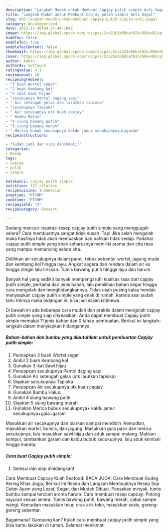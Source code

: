 ```yaml
---
description: "Langkah Mudah untuk Membuat Capjay putih simple Anti Gagal"
title: "Langkah Mudah untuk Membuat Capjay putih simple Anti Gagal"
slug: 695-langkah-mudah-untuk-membuat-capjay-putih-simple-anti-gagal
category: Uncategorized
date: 2022-11-30T04:35:44.184Z
image: https://img-global.cpcdn.com/recipes/2ca2161e50baf82b/680x482cq70/capjay-putih-simple-foto-resep-utama.jpg
hideToc: false
enableToc: true
enableTocContent: false
thumbnail: https://img-global.cpcdn.com/recipes/2ca2161e50baf82b/680x482cq70/capjay-putih-simple-foto-resep-utama.jpg
cover: https://img-global.cpcdn.com/recipes/2ca2161e50baf82b/680x482cq70/capjay-putih-simple-foto-resep-utama.jpg
author: Admin
authorAv: notfound
ratingvalue: 4.1
reviewcount: 10
recipeingredient:
- "3 buah Wortel segar"
- "2 buah Kembang kol"
- "3 ikat Sawi hijau"
- "secukupnya Pentol daging sapi"
- " Air setengah gelas utk larutkan tapioka"
- "secukupnya Tapioka"
- " Air secukupnya utk kuah capjay"
- " Bumbu Halus"
- "4 siung bawang putih"
- "5 siung bawang merah"
- " Merica bubuk secukupnya kaldu jamur secukupnyagulagaram"
recipeinstructions:

- "Sudah jadi dan siap dinikmati!"
categories:
- Resep
tags:
- capjay
- putih
- simple

katakunci: capjay putih simple 
nutrition: 227 calories
recipecuisine: Indonesian
preptime: "PT39M"
cooktime: "PT59M"
recipeyield: "2"
recipecategory: Dessert

---
```



Sedang mencari inspirasi resep capjay putih simple yang menggugah selera? Cara membuatnya sangat tidak susah. Tapi Jika salah mengolah maka hasilnya tidak akan memuaskan dan bahkan tidak sedap. Padahal capjay putih simple yang enak seharusnya memiliki aroma dan cita rasa yang mampu memancing selera kita.


Didihkan air secukupnya dalam panci, rebus sebentar wortel, jagung muda dan kembang kol hingga layu. Angkat segera dan rendam dalam air es hingga dingin lalu tiriskan. Tumis bawang putih hingga layu dan harum.

Banyak hal yang sedikit banyak mempengaruhi kualitas rasa dari capjay putih simple, pertama dari jenis bahan, lalu pemilihan bahan segar hingga cara mengolah dan menghidangkannya. Tidak usah pusing kalau hendak menyiapkan capjay putih simple yang enak di rumah, karena asal sudah tahu triknya maka hidangan ini bisa jadi sajian istimewa.


Di bawah ini ada beberapa cara mudah dan praktis dalam mengolah capjay putih simple yang siap dikreasikan. Anda dapat membuat Capjay putih simple memakai 11 jenis bahan dan 0 tahap pembuatan. Berikut ini langkah-langkah dalam menyiapkan hidangannya.

<!--inarticleads1-->

##### Bahan-bahan dan bumbu yang dibutuhkan untuk pembuatan Capjay putih simple:

1. Persiapkan 3 buah Wortel segar
1. Ambil 2 buah Kembang kol
1. Gunakan 3 ikat Sawi hijau
1. Persiapkan secukupnya Pentol daging sapi
1. Gunakan  Air setengah gelas (utk larutkan tapioka)
1. Siapkan secukupnya Tapioka
1. Persiapkan  Air secukupnya utk kuah capjay
1. Gunakan  Bumbu Halus:
1. Ambil 4 siung bawang putih
1. Siapkan 5 siung bawang merah
1. Gunakan  Merica bubuk secukupnya+ kaldu jamur secukupnya+gula+garam


Masukkan air secukupnya dan biarkan sampai mendidih. Kemudian, masukkan wortel, buncis, dan jagung. Masukkan gula pasir dan merica secukupnya, lalu masukkan sawi hijau dan aduk sampai matang. Matikan kompor, tambahkan garam dan kaldu bubuk secukupnya, lalu aduk kembali hingga merata. 

<!--inarticleads2-->

##### Cara buat Capjay putih simple:


1. Selesai dan siap dihidangkan!

Cara Membuat Capcay Kuah Seafood: BACA JUGA: Cara Membuat Gudeg Kering Khas Jogja, Berikut Ini Resep dan Langkah Membuatnya Resep Sop Ceker Ayam yang Lezat, Segar, dan Mudah Dibuat. Panaskan minyak, tumis bumbu sampai tercium aroma harum. Cara membuat resep capcay: Potong sayuran sesuai selera. Tumis bawang putih, bawang merah, cabai sampe wangi. Kemudian masukkan telur, orak arik telur, masukkan sosis, goreng-goreng sebentar. 

Bagaimana? Gampang kan? Itulah cara membuat capjay putih simple yang bisa kamu lakukan di rumah. Selamat menikmati
